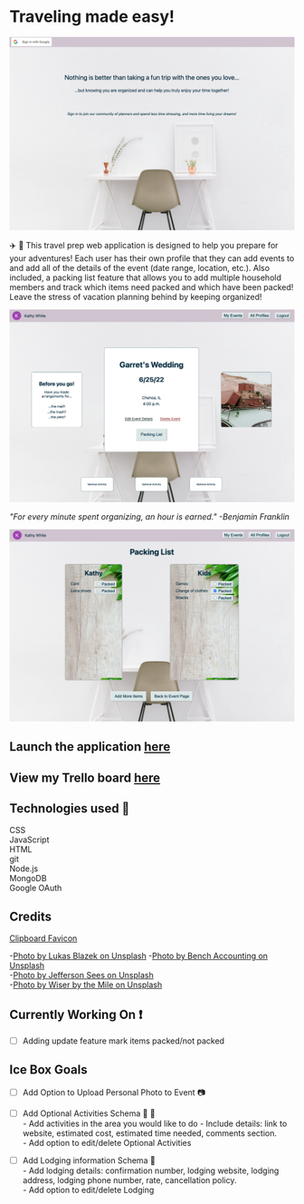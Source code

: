 <h1>Traveling made easy!</h1>

![Login Page](public/images/IndexScreenshot.png)


:airplane: :car: This travel prep web application is designed to help you prepare for your adventures! Each user has their own profile that they can add events to and add all of the details of the event (date range, location, etc.). Also included, a packing list feature that allows you to add multiple household members and track which items need packed and which have been packed! Leave the stress of vacation planning behind by keeping organized!  

![Event Page](public/images/EventDetailScreenshot.png)

*"For every minute spent organizing, an hour is earned." -Benjamin Franklin*  

![Packing List Page](public/images/PackListScreenshot.png)  

## Launch the application [here](https://travel-prep-app.herokuapp.com/)  
## View my Trello board [here](https://trello.com/b/wNaoO7iA/travel-prep-app)

## Technologies used :floppy_disk:

CSS  
JavaScript  
HTML  
git  
Node.js  
MongoDB  
Google OAuth  

## Credits

[Clipboard Favicon](https://favicon.io/emoji-favicons/clipboard/)  

-[Photo by Lukas Blazek on Unsplash](https://unsplash.com/s/photos/wood?utm_source=unsplash&utm_medium=referral&utm_content=creditCopyText)
-[Photo by Bench Accounting on Unsplash](https://unsplash.com/s/photos/desk?utm_source=unsplash&utm_medium=referral&utm_content=creditCopyText)  
-[Photo by Jefferson Sees on Unsplash](https://unsplash.com/s/photos/luggage?utm_source=unsplash&utm_medium=referral&utm_content=creditCopyText)  
-[Photo by Wiser by the Mile on Unsplash](https://unsplash.com/s/photos/luggage?utm_source=unsplash&utm_medium=referral&utm_content=creditCopyText)
  

  
  

## Currently Working On :exclamation:

- [ ] Adding update feature mark items packed/not packed  

## Ice Box Goals

- [ ] Add Option to Upload Personal Photo to Event  :camera:

- [ ] Add Optional Activities Schema  :circus_tent:   :ferris_wheel:  
      - Add activities in the area you would like to do
        - Include details: link to website, estimated cost, estimated time needed,    comments section.  
      - Add option to edit/delete Optional Activities

- [ ] Add Lodging information Schema  :hotel:  
      - Add lodging details: confirmation number, lodging website, lodging address, lodging phone number, rate, cancellation policy.  
      - Add option to edit/delete Lodging